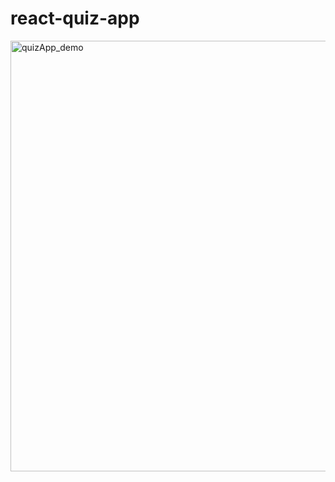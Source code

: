# react-quiz-app

<img width="1141" height="689" alt="quizApp_demo" src="https://github.com/user-attachments/assets/cd10e221-58eb-4b39-87f6-a06fddd25b0a" />

